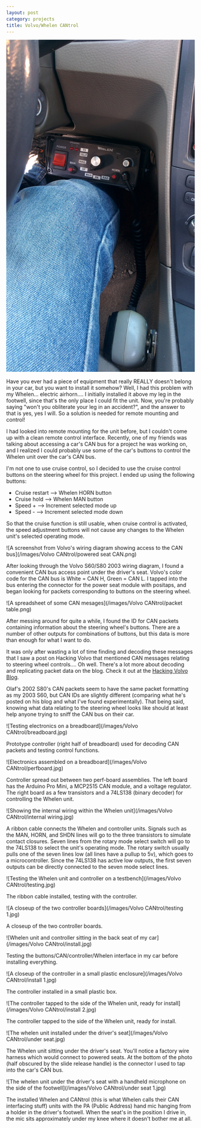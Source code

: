 ```yaml
---
layout: post
category: projects
title: Volvo/Whelen CANtrol
---
```

<img class="shrunk" src="/images/Volvo CANtrol/footwell.jpg" alt="Looking down into my footwell with equipment uncomfortably close to my leg">

Have you ever had a piece of equipment that really REALLY doesn't belong in your car, but you want to install it somehow? Well, I had this problem with my Whelen... electric airhorn....<!--more--> I initially installed it above my leg in the footwell, since that's the only place I could fit the unit. Now, you're probably saying "won't you obliterate your leg in an accident?", and the answer to that is yes, yes I will. So a solution is needed for remote mounting and control!

I had looked into remote mounting for the unit before, but I couldn't come up with a clean remote control interface. Recently, one of my friends was talking about accessing a car's CAN bus for a project he was working on, and I realized I could probably use some of the car's buttons to control the Whelen unit over the car's CAN bus.

I'm not one to use cruise control, so I decided to use the cruise control buttons on the steering wheel for this project. I ended up using the following buttons:


* Cruise restart --> Whelen HORN button
* Cruise hold --> Whelen MAN button
* Speed + --> Increment selected mode up
* Speed - --> Increment selected mode down

So that the cruise function is still usable, when cruise control is activated, the speed adjustment buttons will not cause any changes to the Whelen unit's selected operating mode.

![A screenshot from Volvo's wiring diagram showing access to the CAN bus](/images/Volvo CANtrol/powered seat CAN.png)

After looking through the Volvo S60/S80 2003 wiring diagram, I found a convenient CAN bus access point under the driver's seat. Volvo's color code for the CAN bus is White = CAN H, Green = CAN L. I tapped into the bus entering the connector for the power seat module with positaps, and began looking for packets corresponding to buttons on the steering wheel.

![A spreadsheet of some CAN mesages](/images/Volvo CANtrol/packet table.png)

After messing around for quite a while, I found the ID for CAN packets containing information about the steering wheel's buttons. There are a number of other outputs for combinations of buttons, but this data is more than enough for what I want to do.

It was only after wasting a lot of time finding and decoding these messages that I saw a post on Hacking Volvo that mentioned CAN messages relating to steering wheel controls.... Oh well. There's a lot more about decoding and replicating packet data on the blog. Check it out at the <a href="http://hackingvolvo.blogspot.com" target="_blank"> Hacking Volvo Blog</a>.

Olaf's 2002 S80's CAN packets seem to have the same packet formatting as my 2003 S60, but CAN IDs are slightly different (comparing what he's posted on his blog and what I've found experimentally). That being said, knowing what data relating to the steering wheel looks like should at least help anyone trying to sniff the CAN bus on their car.

![Testing electronics on a breadboard](/images/Volvo CANtrol/breadboard.jpg)

Prototype controller (right half of breadboard) used for decoding CAN packets and testing control functions.

![Electronics assembled on a breadboard](/images/Volvo CANtrol/perfboard.jpg)

Controller spread out between two perf-board assemblies. The left board has the Arduino Pro Mini, a MCP2515 CAN module, and a voltage regulator. The right board as a few transistors and a 74LS138 (binary decoder) for controlling the Whelen unit.

![Showing the internal wiring within the Whelen unit](/images/Volvo CANtrol/internal wiring.jpg)

A ribbon cable connects the Whelen and controller units. Signals such as the MAN, HORN, and SHDN lines will go to the three transistors to simulate contact closures. Seven lines from the rotary mode select switch will go to the 74LS138 to select the unit's operating mode. The rotary switch usually pulls one of the seven lines low (all lines have a pullup to 5v), which goes to a microcontroller. Since the 74LS138 has active low outputs, the first seven outputs can be directly connected to the seven mode select lines.


![Testing the Whelen unit and controller on a testbench](/images/Volvo CANtrol/testing.jpg)

The ribbon cable installed, testing with the controller.


![A closeup of the two controller boards](/images/Volvo CANtrol/testing 1.jpg)

A closeup of the two controller boards.

![Whelen unit and controller sitting in the back seat of my car](/images/Volvo CANtrol/install.jpg)

Testing the buttons/CAN/controller/Whelen interface in my car before installing everything.

![A closeup of the controller in a small plastic enclosure](/images/Volvo CANtrol/install 1.jpg)

The controller installed in a small plastic box.

![The controller tapped to the side of the Whelen unit, ready for install](/images/Volvo CANtrol/install 2.jpg)

The controller tapped to the side of the Whelen unit, ready for install.

![The whelen unit installed under the driver's seat](/images/Volvo CANtrol/under seat.jpg)

The Whelen unit sitting under the driver's seat. You'll notice a factory wire harness which would connect to powered seats. At the bottom of the photo (half obscured by the slide release handle) is the connector I used to tap into the car's CAN bus.

![The whelen unit under the driver's seat with a handheld microphone on the side of the footwell](/images/Volvo CANtrol/under seat 1.jpg)

The installed Whelen and CANtrol (this is what Whelen calls their CAN interfacing stuff) units with the PA (Public Address) hand mic hanging from a holder in the driver's footwell. When the seat's in the position I drive in, the mic sits approximately under my knee where it doesn't bother me at all.
